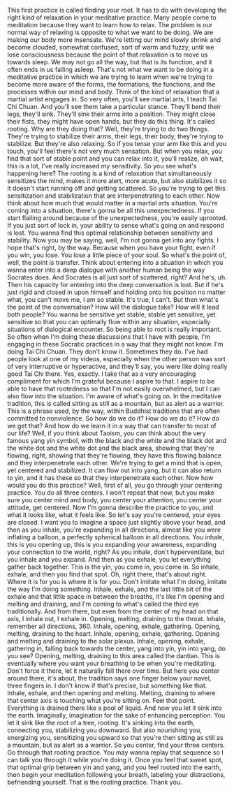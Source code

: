  This first practice is called finding your root. It has to do with developing the right kind of relaxation in your meditative practice. Many people come to meditation because they want to learn how to relax. The problem is our normal way of relaxing is opposite to what we want to be doing. We are making our body more insensate. We're letting our mind slowly shrink and become clouded, somewhat confused, sort of warm and fuzzy, until we lose consciousness because the point of that relaxation is to move us towards sleep. We may not go all the way, but that is its function, and it often ends in us falling asleep. That's not what we want to be doing in a meditative practice in which we are trying to learn when we're trying to become more aware of the forms, the formations, the functions, and the processes within our mind and body. Think of the kind of relaxation that a martial artist engages in. So very often, you'll see martial arts, I teach Tai Chi Chuan. And you'll see them take a particular stance. They'll bend their legs, they'll sink. They'll sink their arms into a position. They might close their fists, they might have open hands, but they do this thing. It's called rooting. Why are they doing that? Well, they're trying to do two things. They're trying to stabilize their arms, their legs, their body, they're trying to stabilize. But they're also relaxing. So if you tense your arm like this and you touch, you'll feel there's not very much sensation. But when you relax, you find that sort of stable point and you can relax into it, you'll realize, oh wait, this is a lot, I've really increased my sensitivity. So you see what's happening here? The rooting is a kind of relaxation that simultaneously sensitizes the mind, makes it more alert, more acute, but also stabilizes it so it doesn't start running off and getting scattered. So you're trying to get this sensitization and stabilization that are interpenetrating to each other. Now think about how much that would matter in a martial arts situation. You're coming into a situation, there's gonna be all this unexpectedness. If you start flailing around because of the unexpectedness, you're easily uprooted. If you just sort of lock in, your ability to sense what's going on and respond is lost. You wanna find this optimal relationship between sensitivity and stability. Now you may be saying, well, I'm not gonna get into any fights. I hope that's right, by the way. Because when you have your fight, even if you win, you lose. You lose a little piece of your soul. So what's the point of, well, the point is transfer. Think about entering into a situation in which you wanna enter into a deep dialogue with another human being the way Socrates does. And Socrates is all just sort of scattered, right? And he's, uh. Then his capacity for entering into the deep conversation is lost. But if he's just rigid and closed in upon himself and holding onto his position no matter what, you can't move me, I am so stable. It's true, I can't. But then what's the point of the conversation? How will the dialogue take? How will it lead both people? You wanna be sensitive yet stable, stable yet sensitive, yet sensitive so that you can optimally flow within any situation, especially situations of dialogical encounter. So being able to root is really important. So often when I'm doing these discussions that I have with people, I'm engaging in these Socratic practices in a way that they might not know. I'm doing Tai Chi Chuan. They don't know it. Sometimes they do. I've had people look at one of my videos, especially when the other person was sort of very interruptive or hyperactive, and they'll say, you were like doing really good Tai Chi there. Yes, exactly. I take that as a very encouraging compliment for which I'm grateful because I aspire to that. I aspire to be able to have that rootedness so that I'm not easily overwhelmed, but I can also flow into the situation. I'm aware of what's going on. In the meditative tradition, this is called sitting as still as a mountain, but as alert as a warrior. This is a phrase used, by the way, within Buddhist traditions that are often committed to nonviolence. So how do we do it? How do we do it? How do we get that? And how do we learn it in a way that can transfer to most of our life? Well, if you think about Taoism, you can think about the very famous yang yin symbol, with the black and the white and the black dot and the white dot and the white dot and the black area, showing that they're flowing, right, showing that they're flowing, they have this flowing balance and they interpenetrate each other. We're trying to get a mind that is open, yet centered and stabilized. It can flow out into yang, but it can also return to yin, and it has these so that they interpenetrate each other. Now how would you do this practice? Well, first of all, you go through your centering practice. You do all three centers. I won't repeat that now, but you make sure you center mind and body, you center your attention, you center your attitude, get centered. Now I'm gonna describe the practice to you, and what it looks like, what it feels like. So let's say you're centered, your eyes are closed. I want you to imagine a space just slightly above your head, and then as you inhale, you're expanding in all directions, almost like you were inflating a balloon, a perfectly spherical balloon in all directions. You inhale, this is you opening up, this is you expanding your awareness, expanding your connection to the world, right? As you inhale, don't hyperventilate, but you inhale and you expand. And then as you exhale, you let everything gather back together. This is the yin, you come in, you come in. So inhale, exhale, and then you find that spot. Oh, right there, that's about right. Where it is for you is where it is for you. Don't imitate what I'm doing, imitate the way I'm doing something. Inhale, exhale, and the last little bit of the exhale and that little space in between the breaths, it's like I'm opening and melting and draining, and I'm coming to what's called the third eye traditionally. And from there, but even from the center of my head on that axis, I inhale out, I exhale in. Opening, melting, draining to the throat. Inhale, remember all directions, 360. Inhale, opening, exhale, gathering. Opening, melting, draining to the heart. Inhale, opening, exhale, gathering. Opening and melting and draining to the solar plexus. Inhale, opening, exhale, gathering in, falling back towards the center, yang into yin, yin into yang, do you see? Opening, melting, draining to this area called the dantian. This is eventually where you want your breathing to be when you're meditating. Don't force it there, let it naturally fall there over time. But here you center around there, it's about, the tradition says one finger below your navel, three fingers in. I don't know if that's precise, but something like that. Inhale, exhale, and then opening and melting. Melting, draining to where that center axis is touching what you're sitting on. Feel that point. Everything is drained there like a pool of liquid. And now you let it sink into the earth. Imaginally, imagination for the sake of enhancing perception. You let it sink like the root of a tree, rooting. It's sinking into the earth, connecting you, stabilizing you downward. But also nourishing you, energizing you, sensitizing you upward so that you're then sitting as still as a mountain, but as alert as a warrior. So you center, find your three centers. Go through that rooting practice. You may wanna replay that sequence so I can talk you through it while you're doing it. Once you feel that sweet spot, that optimal grip between yin and yang, and you feel rooted into the earth, then begin your meditation following your breath, labeling your distractions, befriending yourself. That is the rooting practice. Thank you.